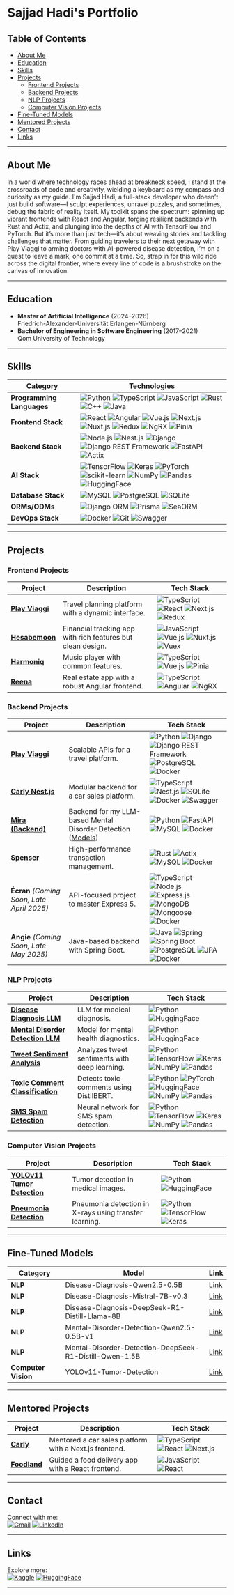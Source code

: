 # Sajjad Hadi's Portfolio

## Table of Contents
- [About Me](#about-me)
- [Education](#education)
- [Skills](#skills)
- [Projects](#projects)
  - [Frontend Projects](#frontend-projects)
  - [Backend Projects](#backend-projects)
  - [NLP Projects](#nlp-projects)
  - [Computer Vision Projects](#computer-vision-projects)
- [Fine-Tuned Models](#fine-tuned-models)
- [Mentored Projects](#mentored-projects)
- [Contact](#contact)
- [Links](#links)

---

## About Me
In a world where technology races ahead at breakneck speed, I stand at the crossroads of code and creativity, wielding a keyboard as my compass and curiosity as my guide. I'm Sajjad Hadi, a full-stack developer who doesn’t just build software—I sculpt experiences, unravel puzzles, and sometimes, debug the fabric of reality itself. My toolkit spans the spectrum: spinning up vibrant frontends with React and Angular, forging resilient backends with Rust and Actix, and plunging into the depths of AI with TensorFlow and PyTorch. But it’s more than just tech—it’s about weaving stories and tackling challenges that matter. From guiding travelers to their next getaway with Play Viaggi to arming doctors with AI-powered disease detection, I’m on a quest to leave a mark, one commit at a time. So, strap in for this wild ride across the digital frontier, where every line of code is a brushstroke on the canvas of innovation.

---

## Education
- **Master of Artificial Intelligence** (2024–2026)  
  Friedrich-Alexander-Universität Erlangen-Nürnberg
- **Bachelor of Engineering in Software Engineering** (2017–2021)  
  Qom University of Technology

---

## Skills
| Category             | Technologies                                                                 |
|----------------------|------------------------------------------------------------------------------|
| **Programming Languages** | ![Python](https://img.shields.io/badge/Python-FFD43B?style=flat-square&logo=python&logoColor=blue) ![TypeScript](https://img.shields.io/badge/TypeScript-007ACC?style=flat-square&logo=typescript&logoColor=white) ![JavaScript](https://img.shields.io/badge/JavaScript-323330?style=flat-square&logo=javascript&logoColor=F7DF1E) ![Rust](https://img.shields.io/badge/Rust-8F0000?style=flat-square&logo=rust&logoColor=white) ![C++](https://img.shields.io/badge/C%2B%2B-00599C?style=flat-square&logo=c%2B%2B&logoColor=white) ![Java](https://img.shields.io/badge/Java-ED8B00?style=flat-square&logo=openjdk&logoColor=white) |
| **Frontend Stack**   | ![React](https://img.shields.io/badge/React-20232A?style=flat-square&logo=react&logoColor=61DAFB) ![Angular](https://img.shields.io/badge/Angular-DD0031?style=flat-square&logo=angular&logoColor=white) ![Vue.js](https://img.shields.io/badge/Vue.js-35495E?style=flat-square&logo=vuedotjs&logoColor=4FC08D) ![Next.js](https://img.shields.io/badge/Next.js-000000?style=flat-square&logo=nextdotjs&logoColor=white) ![Nuxt.js](https://img.shields.io/badge/Nuxt.js-00C58E?style=flat-square&logo=nuxt&logoColor=white) ![Redux](https://img.shields.io/badge/Redux-593D88?style=flat-square&logo=redux&logoColor=white) ![NgRX](https://img.shields.io/badge/NgRX-512BD4?style=flat-square&logo=ngrx&logoColor=white)  ![Pinia](https://img.shields.io/badge/Pinia-yellow?style=flat-square&logo=piniadotjs&logoColor=999999) |
| **Backend Stack**    | ![Node.js](https://img.shields.io/badge/Node.js-339933?style=flat-square&logo=nodedotjs&logoColor=white) ![Nest.js](https://img.shields.io/badge/NestJS-E0234E?style=flat-square&logo=nestjs&logoColor=white) ![Django](https://img.shields.io/badge/Django-092E20?style=flat-square&logo=django&logoColor=green) ![Django REST Framework](https://img.shields.io/badge/Django%20REST-ff1709?style=flat-square&logo=django&logoColor=white) ![FastAPI](https://img.shields.io/badge/fastapi-109989?style=flat-square&logo=FASTAPI&logoColor=white) ![Actix](https://img.shields.io/badge/Actix-7036ab?style=flat-square&logo=actix&logoColor=white) |
| **AI Stack**         | ![TensorFlow](https://img.shields.io/badge/TensorFlow-FF6F00?style=flat-square&logo=TensorFlow&logoColor=white) ![Keras](https://img.shields.io/badge/Keras-D00000?style=flat-square&logo=Keras&logoColor=white) ![PyTorch](https://img.shields.io/badge/PyTorch-EE4C2C?style=flat-square&logo=pytorch&logoColor=white) ![scikit-learn](https://img.shields.io/badge/scikit_learn-F7931E?style=flat-square&logo=scikit-learn&logoColor=white) ![NumPy](https://img.shields.io/badge/NumPy-777BB4?style=flat-square&logo=numpy&logoColor=white) ![Pandas](https://img.shields.io/badge/Pandas-2C2D72?style=flat-square&logo=pandas&logoColor=white) ![HuggingFace](https://img.shields.io/badge/HuggingFace-FDEE21?style=flat-square&logo=HuggingFace&logoColor=black) |
| **Database Stack**   | ![MySQL](https://img.shields.io/badge/MySQL-005C84?style=flat-square&logo=mysql&logoColor=white) ![PostgreSQL](https://img.shields.io/badge/PostgreSQL-316192?style=flat-square&logo=postgresql&logoColor=white) ![SQLite](https://img.shields.io/badge/SQLite-003B57?style=flat-square&logo=sqlite&logoColor=white) |
| **ORMs/ODMs**        | ![Django ORM](https://img.shields.io/badge/Django%20ORM-092E20?style=flat-square&logo=django&logoColor=white) ![Prisma](https://img.shields.io/badge/Prisma-3982CE?style=flat-square&logo=Prisma&logoColor=white) ![SeaORM](https://img.shields.io/badge/SeaORM-007ACC?style=flat-square&logo=seaorm&logoColor=white)  |
| **DevOps Stack**     | ![Docker](https://img.shields.io/badge/Docker-2CA5E0?style=flat-square&logo=docker&logoColor=white) ![Git](https://img.shields.io/badge/Git-E44C30?style=flat-square&logo=git&logoColor=white) ![Swagger](https://img.shields.io/badge/Swagger-85EA2D?style=flat-square&logo=Swagger&logoColor=white) |

---

## Projects
### Frontend Projects
| Project | Description | Tech Stack |
|---------|-------------|------------|
| **[Play Viaggi](https://www.ctatuscolana.it/)** | Travel planning platform with a dynamic interface. | ![TypeScript](https://img.shields.io/badge/TypeScript-007ACC?style=flat-square&logo=typescript&logoColor=white) ![React](https://img.shields.io/badge/React-20232A?style=flat-square&logo=react&logoColor=61DAFB) ![Next.js](https://img.shields.io/badge/Next.js-000000?style=flat-square&logo=nextdotjs&logoColor=white) ![Redux](https://img.shields.io/badge/Redux-593D88?style=flat-square&logo=redux&logoColor=white) |
| **[Hesabemoon](https://github.com/SajjadHadi/Hesabemoon)** | Financial tracking app with rich features but clean design. | ![JavaScript](https://img.shields.io/badge/JavaScript-323330?style=flat-square&logo=javascript&logoColor=F7DF1E) ![Vue.js](https://img.shields.io/badge/Vue.js-35495E?style=flat-square&logo=vuedotjs&logoColor=4FC08D) ![Nuxt.js](https://img.shields.io/badge/Nuxt.js-00C58E?style=flat-square&logo=nuxt&logoColor=white) ![Vuex](https://img.shields.io/badge/Vuex-00C58E?style=flat-square&logo=vuex&logoColor=999999) |
| **[Harmoniq](https://github.com/SajjadHadi/Harmoniq)** | Music player with common features. | ![TypeScript](https://img.shields.io/badge/TypeScript-007ACC?style=flat-square&logo=typescript&logoColor=white) ![Vue.js](https://img.shields.io/badge/Vue.js-35495E?style=flat-square&logo=vuedotjs&logoColor=4FC08D) ![Pinia](https://img.shields.io/badge/Pinia-yellow?style=flat-square&logo=piniadotjs&logoColor=999999) |
| **[Reena](https://github.com/SajjadHadi/reena)** | Real estate app with a robust Angular frontend. | ![TypeScript](https://img.shields.io/badge/TypeScript-007ACC?style=flat-square&logo=typescript&logoColor=white) ![Angular](https://img.shields.io/badge/Angular-DD0031?style=flat-square&logo=angular&logoColor=white) ![NgRX](https://img.shields.io/badge/NgRX-512BD4?style=flat-square&logo=ngrx&logoColor=white) |

### Backend Projects
| Project | Description | Tech Stack |
|---------|-------------|------------|
| **[Play Viaggi](https://www.ctatuscolana.it/)** | Scalable APIs for a travel platform. | ![Python](https://img.shields.io/badge/Python-FFD43B?style=flat-square&logo=python&logoColor=blue) ![Django](https://img.shields.io/badge/Django-092E20?style=flat-square&logo=django&logoColor=green) ![Django REST Framework](https://img.shields.io/badge/Django%20REST-ff1709?style=flat-square&logo=django&logoColor=white) ![PostgreSQL](https://img.shields.io/badge/PostgreSQL-316192?style=flat-square&logo=postgresql&logoColor=white) ![Docker](https://img.shields.io/badge/Docker-2CA5E0?style=flat-square&logo=docker&logoColor=white) |
| **[Carly Nest.js](https://github.com/SajjadHadi/Carly-Nest.js)** | Modular backend for a car sales platform. | ![TypeScript](https://img.shields.io/badge/TypeScript-007ACC?style=flat-square&logo=typescript&logoColor=white) ![Nest.js](https://img.shields.io/badge/NestJS-E0234E?style=flat-square&logo=nestjs&logoColor=white) ![SQLite](https://img.shields.io/badge/SQLite-003B57?style=flat-square&logo=sqlite&logoColor=white) ![Docker](https://img.shields.io/badge/Docker-2CA5E0?style=flat-square&logo=docker&logoColor=white) ![Swagger](https://img.shields.io/badge/Swagger-85EA2D?style=flat-square&logo=Swagger&logoColor=white) |
| **[Mira (Backend)](https://github.com/SajjadHadi/Mira-Backend)** | Backend for my LLM-based Mental Disorder Detection ([Models](#fine-tuned-models)) | ![Python](https://img.shields.io/badge/Python-FFD43B?style=flat-square&logo=python&logoColor=blue) ![FastAPI](https://img.shields.io/badge/fastapi-109989?style=flat-square&logo=FASTAPI&logoColor=white) ![MySQL](https://img.shields.io/badge/MySQL-005C84?style=flat-square&logo=mysql&logoColor=white) ![Docker](https://img.shields.io/badge/Docker-2CA5E0?style=flat-square&logo=docker&logoColor=white) |
| **[Spenser](https://github.com/SajjadHadi/Spenser)** | High-performance transaction management. | ![Rust](https://img.shields.io/badge/Rust-8F0000?style=flat-square&logo=rust&logoColor=white) ![Actix](https://img.shields.io/badge/Actix-7036ab?style=flat-square&logo=actix&logoColor=white) ![MySQL](https://img.shields.io/badge/MySQL-005C84?style=flat-square&logo=mysql&logoColor=white) ![Docker](https://img.shields.io/badge/Docker-2CA5E0?style=flat-square&logo=docker&logoColor=white) |
| **Écran** *(Coming Soon, Late April 2025)* | API-focused project to master Express 5. | ![TypeScript](https://img.shields.io/badge/TypeScript-007ACC?style=flat-square&logo=typescript&logoColor=white) ![Node.js](https://img.shields.io/badge/Node.js-339933?style=flat-square&logo=nodedotjs&logoColor=white) ![Express.js](https://img.shields.io/badge/Express.js-000000?style=flat-square&logo=express&logoColor=white) ![MongoDB](https://img.shields.io/badge/MongoDB-4EA94B?style=flat-square&logo=mongodb&logoColor=white) ![Mongoose](https://img.shields.io/badge/Mongoose-B71C1C?style=flat-square&logo=mongoose&logoColor=white) ![Docker](https://img.shields.io/badge/Docker-2CA5E0?style=flat-square&logo=docker&logoColor=white) |
| **Angie** *(Coming Soon, Late May 2025)* | Java-based backend with Spring Boot. | ![Java](https://img.shields.io/badge/Java-ED8B00?style=flat-square&logo=openjdk&logoColor=white) ![Spring](https://img.shields.io/badge/Spring-6DB33F?style=flat-square&logo=spring&logoColor=white) ![Spring Boot](https://img.shields.io/badge/Spring%20Boot-6DB33F?style=flat-square&logo=spring-boot&logoColor=white) ![PostgreSQL](https://img.shields.io/badge/PostgreSQL-316192?style=flat-square&logo=postgresql&logoColor=white) ![JPA](https://img.shields.io/badge/JPA-F6C915?style=flat-square&logo=jpa&logoColor=black) ![Docker](https://img.shields.io/badge/Docker-2CA5E0?style=flat-square&logo=docker&logoColor=white) |

### NLP Projects
| Project | Description | Tech Stack |
|---------|-------------|------------|
| **[Disease Diagnosis LLM](https://github.com/SajjadHadi/Disease-Diagnosis-LLM)** | LLM for medical diagnosis. | ![Python](https://img.shields.io/badge/Python-FFD43B?style=flat-square&logo=python&logoColor=blue) ![HuggingFace](https://img.shields.io/badge/HuggingFace-FDEE21?style=flat-square&logo=HuggingFace&logoColor=black) |
| **[Mental Disorder Detection LLM](#fine-tuned-models)** | Model for mental health diagnostics. | ![Python](https://img.shields.io/badge/Python-FFD43B?style=flat-square&logo=python&logoColor=blue) ![HuggingFace](https://img.shields.io/badge/HuggingFace-FDEE21?style=flat-square&logo=HuggingFace&logoColor=black) |
| **[Tweet Sentiment Analysis](https://www.kaggle.com/code/sajjadhadi/tweet-sentiment-analysis-w-deep-learning)** | Analyzes tweet sentiments with deep learning. | ![Python](https://img.shields.io/badge/Python-FFD43B?style=flat-square&logo=python&logoColor=blue) ![TensorFlow](https://img.shields.io/badge/TensorFlow-FF6F00?style=flat-square&logo=TensorFlow&logoColor=white) ![Keras](https://img.shields.io/badge/Keras-D00000?style=flat-square&logo=Keras&logoColor=white) ![NumPy](https://img.shields.io/badge/NumPy-777BB4?style=flat-square&logo=numpy&logoColor=white) ![Pandas](https://img.shields.io/badge/Pandas-2C2D72?style=flat-square&logo=pandas&logoColor=white) |
| **[Toxic Comment Classification](https://www.kaggle.com/code/sajjadhadi/toxic-comment-classification-w-torch-distilbert)** | Detects toxic comments using DistilBERT. | ![Python](https://img.shields.io/badge/Python-FFD43B?style=flat-square&logo=python&logoColor=blue) ![PyTorch](https://img.shields.io/badge/PyTorch-EE4C2C?style=flat-square&logo=pytorch&logoColor=white) ![HuggingFace](https://img.shields.io/badge/HuggingFace-FDEE21?style=flat-square&logo=HuggingFace&logoColor=black) ![NumPy](https://img.shields.io/badge/NumPy-777BB4?style=flat-square&logo=numpy&logoColor=white) ![Pandas](https://img.shields.io/badge/Pandas-2C2D72?style=flat-square&logo=pandas&logoColor=white) |
| **[SMS Spam Detection](https://www.kaggle.com/code/sajjadhadi/sms-spam-detection-with-nueral-networks-keras)** | Neural network for SMS spam detection. | ![Python](https://img.shields.io/badge/Python-FFD43B?style=flat-square&logo=python&logoColor=blue) ![TensorFlow](https://img.shields.io/badge/TensorFlow-FF6F00?style=flat-square&logo=TensorFlow&logoColor=white) ![Keras](https://img.shields.io/badge/Keras-D00000?style=flat-square&logo=Keras&logoColor=white) ![NumPy](https://img.shields.io/badge/NumPy-777BB4?style=flat-square&logo=numpy&logoColor=white) ![Pandas](https://img.shields.io/badge/Pandas-2C2D72?style=flat-square&logo=pandas&logoColor=white) |

### Computer Vision Projects
| Project | Description | Tech Stack |
|---------|-------------|------------|
| **[YOLOv11 Tumor Detection](https://huggingface.co/sajjadhadi/YOLOv11-Tumor-Detection)** | Tumor detection in medical images. | ![Python](https://img.shields.io/badge/Python-FFD43B?style=flat-square&logo=python&logoColor=blue) ![HuggingFace](https://img.shields.io/badge/HuggingFace-FDEE21?style=flat-square&logo=HuggingFace&logoColor=black) |
| **[Pneumonia Detection](https://www.kaggle.com/code/sajjadhadi/pneumonia-detection-w-transfer-learning)** | Pneumonia detection in X-rays using transfer learning. | ![Python](https://img.shields.io/badge/Python-FFD43B?style=flat-square&logo=python&logoColor=blue) ![TensorFlow](https://img.shields.io/badge/TensorFlow-FF6F00?style=flat-square&logo=TensorFlow&logoColor=white) ![Keras](https://img.shields.io/badge/Keras-D00000?style=flat-square&logo=Keras&logoColor=white) |

---

## Fine-Tuned Models
| Category | Model | Link |
|----------|-------|------|
| **NLP** | Disease-Diagnosis-Qwen2.5-0.5B | [Link](https://huggingface.co/sajjadhadi/Disease-Diagnosis-Qwen2.5-0.5B) |
| **NLP** | Disease-Diagnosis-Mistral-7B-v0.3 | [Link](https://huggingface.co/sajjadhadi/Disease-Diagnosis-Mistral-7B-v0.3) |
| **NLP** | Disease-Diagnosis-DeepSeek-R1-Distill-Llama-8B | [Link](https://huggingface.co/sajjadhadi/Disease-Diagnosis-DeepSeek-R1-Distill-Llama-8B) |
| **NLP** | Mental-Disorder-Detection-Qwen2.5-0.5B-v1 | [Link](https://huggingface.co/sajjadhadi/Mental-Disorder-Detection-Qwen2.5-0.5B-v1) |
| **NLP** | Mental-Disorder-Detection-DeepSeek-R1-Distill-Qwen-1.5B | [Link](https://huggingface.co/sajjadhadi/Mental-Disorder-Detection-DeepSeek-R1-Distill-Qwen-1.5B) |
| **Computer Vision** | YOLOv11-Tumor-Detection | [Link](https://huggingface.co/sajjadhadi/YOLOv11-Tumor-Detection) |

---

## Mentored Projects
| Project | Description | Tech Stack |
|---------|-------------|------------|
| **[Carly](https://github.com/Mahdii-Kariimiian/Car-Sales-Platform--Carly-)** | Mentored a car sales platform with a Next.js frontend. | ![TypeScript](https://img.shields.io/badge/TypeScript-007ACC?style=flat-square&logo=typescript&logoColor=white) ![React](https://img.shields.io/badge/React-20232A?style=flat-square&logo=react&logoColor=61DAFB) ![Next.js](https://img.shields.io/badge/Next.js-000000?style=flat-square&logo=nextdotjs&logoColor=white) |
| **[Foodland](https://github.com/farshad5631/FoodLand)** | Guided a food delivery app with a React frontend. | ![JavaScript](https://img.shields.io/badge/JavaScript-323330?style=flat-square&logo=javascript&logoColor=F7DF1E) ![React](https://img.shields.io/badge/React-20232A?style=flat-square&logo=react&logoColor=61DAFB) |

---

## Contact
Connect with me:  
[![Gmail](https://img.shields.io/badge/Gmail-D14836?style=flat-square&logo=gmail&logoColor=white)](mailto:sajjadhadi77@gmail.com)
[![LinkedIn](https://img.shields.io/badge/LinkedIn-0077B5?style=flat-square&logo=linkedin&logoColor=white)](https://www.linkedin.com/in/sajjad-hadi/)

---

## Links
Explore more:  
[![Kaggle](https://img.shields.io/badge/Kaggle-20BEFF?style=flat-square&logo=Kaggle&logoColor=white)](https://www.kaggle.com/sajjadhadi)
[![HuggingFace](https://img.shields.io/badge/HuggingFace-FDEE21?style=flat-square&logo=HuggingFace&logoColor=black)](https://huggingface.co/sajjadhadi)

---

